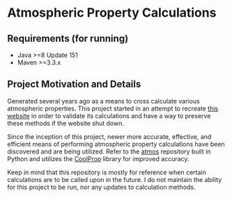 # Atmospheric Property Calculations
## Requirements (for running)
 - Java >=8 Update 151
 - Maven >=3.3.x

## Project Motivation and Details
Generated several years ago as a means to cross calculate various atmospheric properties. This project started in an attempt to recreate [this website](http://www.aerospaceweb.org/design/scripts/atmosphere/) in order to validate its calculations and have a way to preserve these methods if the website shut down.

Since the inception of this project, newer more accurate, effective, and efficient means of performing atmospheric property calculations have been discovered and are being utilized. Refer to the [atmos](https://github.com/jbaviation/atmos) repository built in Python and utilizes the [CoolProp](https://github.com/CoolProp/CoolProp) library for improved accuracy.

Keep in mind that this repository is mostly for reference when certain calculations are to be called upon in the future. I do not maintain the ability for this project to be run, nor any updates to calculation methods.
